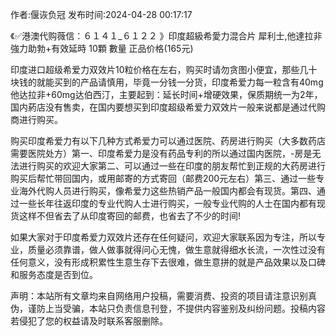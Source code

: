 <p>作者:偃诙负冠 发布时间:2024-04-28 00:17:17</p>
<p>《✅港澳代购薇信：６１４１_６１２２ 》印度超級希愛力混合片 犀利士,他達拉非 強力助勃+有效延時 10顆 數量 正品价格(165元) </p>
									<p>印度进口超级希爱力双效片10粒价格在左右，购买时请勿贪图小便宜，那些几十块钱的就能买到的产品请慎用，毕竟一分钱一分货，印度希爱力每一粒含有40mg他达拉非+60mg达伯西汀，主要起到：延长时间+增硬效果，保质期统一为2年，国内葯店没有售卖，在国内要想买到印度超级希爱力双效片一般来说都是通过代购商进行购买。</p><p></p><p></p><p>购买印度希爱力有以下几种方式希爱力可以通过医院、药房进行购买（大多数药店需要医院处方）第一、印度希爱力是没有药品专利的所以通过国内医院，-房是无法进行购买的欢迎大家第二、可以通过一些在印度的朋友帮忙到正规的大药房进行购买后帮忙带回国内，或用邮寄的方式寄回（邮费200元左右）第三、通过一些专业海外代购人员进行购买，像希爱力这些热销产品一般国内都会有现货。第四、通过一些长年往返印度的专业代购人士进行购买，一般专业代购的人士在国内都有现货这样不但省去了从印度寄回的邮费，也省去了不少的时间!</p><p>如果大家对于印度希爱力双效片还存在任何疑问，欢迎大家联系因为专注，所以专业，质量必须靠谱，做人做事就得问心无愧，做生意就得细水长流，一次性过没有任何意义，没有形成积累性生意生存下去很难，做生意拼的就是产品效果以及口碑和服务态度是否到位。</p>				声明：本站所有文章均来自网络用户投稿，需要消费、投资的项目请注意识别真伪，谨防上当受骗，本站只负责信息刊登，不提供内容鉴别及纠纷问题。投稿内容若侵犯了您的权益请及时联系客服删除。				
